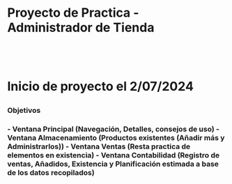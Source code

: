 <h1>Proyecto de Practica - Administrador de Tienda<h1> <br>

Inicio de proyecto el 2/07/2024

<h3>Objetivos<h3>
- Ventana Principal (Navegación, Detalles, consejos de uso)
- Ventana Almacenamiento (Productos existentes (Añadir más y Administrarlos))
- Ventana Ventas (Resta practica de elementos en existencia)
- Ventana Contabilidad (Registro de ventas, Añadidos, Existencia y Planificación estimada a base de los datos recopilados)